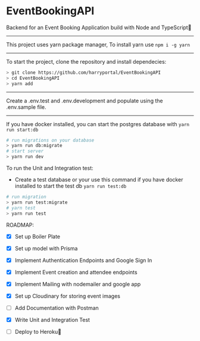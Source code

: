 # EventBookingAPI
Backend for an Event Booking Application build with Node and TypeScript:rocket:

***
This project uses yarn package manager, To install yarn use ```npm i -g yarn```
***
To start the project, clone the repository and install dependecies: 

```sh
> git clone https://github.com/harryportal/EventBookingAPI
> cd EventBookingAPI
> yarn add
```

***
Create a .env.test and .env.development and populate using the .env.sample file.
***
If you have docker installed, you can start the postgres database with ```yarn run start:db```

```sh
# run migrations on your database
> yarn run db:migrate
# start server
> yarn run dev
```

To run the Unit and Integration test:
- Create a test database or your use this command if you have docker installed to start the test db ```yarn run test:db```
```sh
# run migration
> yarn run test:migrate
# yarn test
> yarn run test
```

ROADMAP:
- [x] Set up Boiler Plate
- [x] Set up model with Prisma
- [x] Implement Authentication Endpoints and Google Sign In
- [x] Implement Event creation and attendee endpoints
- [x] Implement Mailing with nodemailer and google app
- [x] Set up Cloudinary for storing event images 
- [ ] Add Documentation with Postman
- [x] Write Unit and Integration Test
- [ ] Deploy to Heroku:rocket: 


